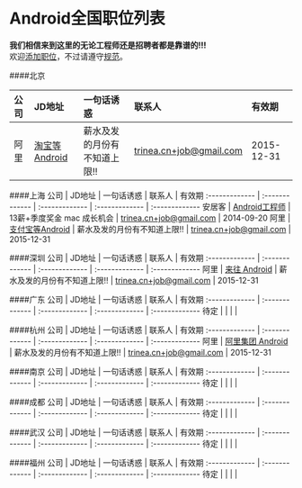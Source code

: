 Android全国职位列表 
==========  
**我们相信来到这里的无论工程师还是招聘者都是靠谱的!!!**  
欢迎[添加职位](# "Fork后Commit")，不过请遵守[规范](https://github.com/android-cn/android-recruitment/wiki "查看添加和编辑规范")。  


####北京

公司  | JD地址 | 一句话诱惑 | 联系人 | 有效期  
:------------- | :------------- | :-------------  | :-------------   | :------------- 
阿里 | [淘宝等Android](http://www.trinea.cn/jobs/alibaba-taobao-zhifubao-b2b-aliyun-jobs/) | 薪水及发的月份有不知道上限!! | [trinea.cn+job@gmail.com](mailto:trinea.cn+job@gmail.com) | 2015-12-31

####上海
公司  | JD地址 | 一句话诱惑 | 联系人 | 有效期
:------------- | :------------- | :-------------  | :-------------   | :------------- 
安居客 | [Android工程师](http://www.trinea.cn/jobs/anjuke-android-php-jobs/) | 13薪+季度奖金 mac 成长机会 | [trinea.cn+job@gmail.com](mailto:trinea.cn+job@gmail.com) | 2014-09-20
阿里 | [支付宝等Android](http://www.trinea.cn/jobs/alibaba-taobao-zhifubao-b2b-aliyun-jobs/) | 薪水及发的月份有不知道上限!! | [trinea.cn+job@gmail.com](mailto:trinea.cn+job@gmail.com) | 2015-12-31

####深圳
公司  | JD地址 | 一句话诱惑 | 联系人 | 有效期
:------------- | :------------- | :-------------  | :-------------   | :------------- 
阿里 | [来往 Android](http://www.trinea.cn/jobs/alibaba-taobao-zhifubao-b2b-aliyun-jobs/) | 薪水及发的月份有不知道上限!! | [trinea.cn+job@gmail.com](mailto:trinea.cn+job@gmail.com) | 2015-12-31

####广东
公司  | JD地址 | 一句话诱惑 | 联系人 | 有效期
:------------- | :------------- | :-------------  | :-------------   | :------------- 
待定 |  |  |  |

####杭州
公司  | JD地址 | 一句话诱惑 | 联系人 | 有效期
:------------- | :------------- | :-------------  | :-------------   | :------------- 
阿里 | [阿里集团 Android](http://www.trinea.cn/jobs/alibaba-taobao-zhifubao-b2b-aliyun-jobs/) | 薪水及发的月份有不知道上限!! | [trinea.cn+job@gmail.com](mailto:trinea.cn+job@gmail.com) | 2015-12-31

####南京
公司  | JD地址 | 一句话诱惑 | 联系人 | 有效期
:------------- | :------------- | :-------------  | :-------------   | :------------- 
待定 |  |  |  |

####成都
公司  | JD地址 | 一句话诱惑 | 联系人 | 有效期
:------------- | :------------- | :-------------  | :-------------   | :------------- 
待定 |  |  |  |

####武汉
公司  | JD地址 | 一句话诱惑 | 联系人 | 有效期
:------------- | :------------- | :-------------  | :-------------   | :------------- 
待定 |  |  |  |

####福州
公司  | JD地址 | 一句话诱惑 | 联系人 | 有效期
:------------- | :------------- | :-------------  | :-------------   | :------------- 
待定 |  |  |  |
